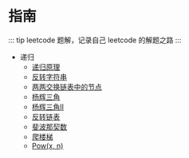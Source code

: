 # 指南

::: tip
leetcode 题解，记录自己 leetcode 的解题之路
:::

+ 递归
  + [递归原理](./recursion/principle.md)
  + [反转字符串](./recursion/print-reverse.md)
  + [两两交换链表中的节点](./recursion/swap-pairs.md)
  + [杨辉三角](./recursion/triangle.md)
  + [杨辉三角II](./recursion/triangle2.md)
  + [反转链表](./recursion/reverse-list.md)
  + [斐波那契数](./recursion/fibonacci.md)
  + [爬楼梯](./recursion/climb-stairs.md)
  + [Pow(x, n)](./recursion/pow.md)
